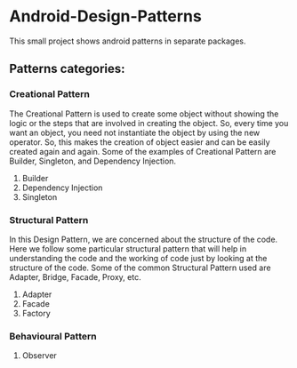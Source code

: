 # Android-Design-Patterns
This small project shows android patterns in separate packages.

## Patterns categories:

### Creational Pattern
The Creational Pattern is used to create some object without showing the logic or the steps that are involved in creating the object. So, every time you want an object, you need not instantiate the object by using the new operator. So, this makes the creation of object easier and can be easily created again and again. Some of the examples of Creational Pattern are Builder, Singleton, and Dependency Injection.

1. Builder
2. Dependency Injection
3. Singleton


### Structural Pattern
In this Design Pattern, we are concerned about the structure of the code. Here we follow some particular structural pattern that will help in understanding the code and the working of code just by looking at the structure of the code. Some of the common Structural Pattern used are Adapter, Bridge, Facade, Proxy, etc.

1. Adapter
2. Facade
3. Factory

### Behavioural Pattern
1. Observer
